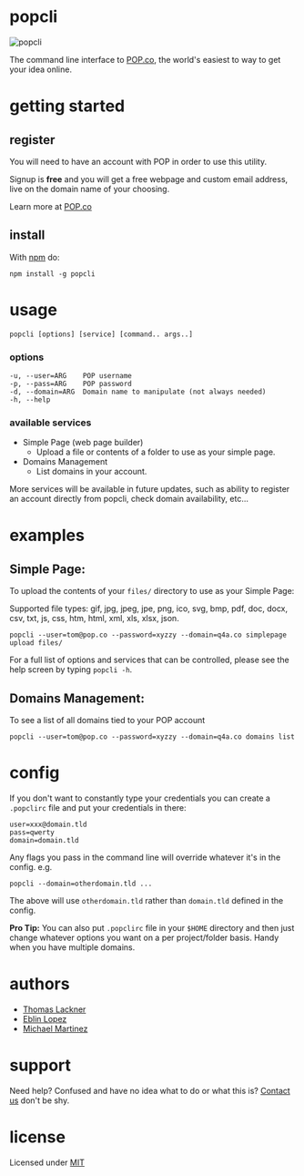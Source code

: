 # popcli
![popcli](https://s3.amazonaws.com/popco/images/POP-cli.gif)

The command line interface to [POP.co](https://pop.co), the world's easiest to way to get your idea online.

# getting started

## register

You will need to have an account with POP in order to use this utility.

Signup is **free** and you will get a free webpage and custom email address, live on the domain name of your choosing.

Learn more at [POP.co](https://pop.co)

## install

With [npm](http://npmjs.org) do:

```
npm install -g popcli
```

# usage

```
popcli [options] [service] [command.. args..]
```

### options

```
-u, --user=ARG    POP username
-p, --pass=ARG    POP password
-d, --domain=ARG  Domain name to manipulate (not always needed)
-h, --help
```

### available services

* Simple Page (web page builder)
  * Upload a file or contents of a folder to use as your simple page.
* Domains Management
  * List domains in your account.

More services will be available in future updates, such as ability to register an account directly from popcli, check domain availability, etc...

# examples

## Simple Page:

To upload the contents of your `files/` directory to use as your Simple Page:

Supported file types: gif, jpg, jpeg, jpe, png, ico, svg, bmp, pdf, doc, docx, csv, txt, js, css, htm, html, xml, xls, xlsx, json.

```
popcli --user=tom@pop.co --password=xyzzy --domain=q4a.co simplepage upload files/
```

For a full list of options and services that can be controlled, please see the help screen
by typing `popcli -h`.

## Domains Management:

To see a list of all domains tied to your POP account
```
popcli --user=tom@pop.co --password=xyzzy --domain=q4a.co domains list
```

# config
If you don't want to constantly type your credentials you can create a `.popclirc` file and put your credentials in there:

```
user=xxx@domain.tld
pass=qwerty
domain=domain.tld
```

Any flags you pass in the command line will override whatever it's in the config. e.g.

```
popcli --domain=otherdomain.tld ...
```
The above will use `otherdomain.tld` rather than `domain.tld` defined in the config.

**Pro Tip:**
You can also put `.popclirc` file in your `$HOME` directory and then just change whatever options you want on a per project/folder basis.
Handy when you have multiple domains.

# authors

* [Thomas Lackner](https://github.com/tlack)
* [Eblin Lopez](https://github.com/eblin)
* [Michael Martinez](https://github.com/mikem3d)

# support

Need help? Confused and have no idea what to do or what this is? [Contact us](https://pop.co/contact) don't be shy.

# license

Licensed under [MIT](https://github.com/popdotco/popcli/blob/master/LICENSE)